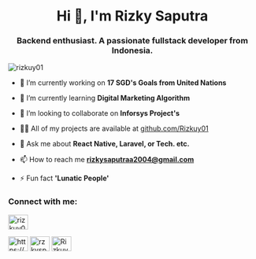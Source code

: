 <h1 align="center">Hi 👋, I'm Rizky Saputra</h1>
<h3 align="center">Backend enthusiast. A passionate fullstack developer from Indonesia.</h3>

<p align="left"> <img src="https://komarev.com/ghpvc/?username=rizkuy01&label=Profile%20views&color=0e75b6&style=flat" alt="rizkuy01" /> </p>

- 🔭 I’m currently working on **17 SGD's Goals from United Nations**

- 🌱 I’m currently learning **Digital Marketing Algorithm**

- 👯 I’m looking to collaborate on **Inforsys Project's**

- 👨‍💻 All of my projects are available at [github.com/Rizkuy01](github.com/Rizkuy01)

- 💬 Ask me about **React Native, Laravel, or Tech. etc.**

- 📫 How to reach me **rizkysaputraa2004@gmail.com**

- ⚡ Fun fact **'Lunatic People'**

<h3 align="left">Connect with me:</h3>
<p align="left">
<a href="https://dev.to/rizkuy01" target="blank"><img align="center" src="https://raw.githubusercontent.com/rahuldkjain/github-profile-readme-generator/master/src/images/icons/Social/devto.svg" alt="rizkuy01" height="30" width="40" /></a>

<a href="https://linkedin.com/in/https://www.linkedin.com/in/muhammad-rizky-saputra-639020230/" target="blank"><img align="center" src="https://raw.githubusercontent.com/rahuldkjain/github-profile-readme-generator/master/src/images/icons/Social/linked-in-alt.svg" alt="https://www.linkedin.com/in/muhammad-rizky-saputra-639020230/" height="30" width="40" /></a>
<a href="https://instagram.com/rzkysptrrr" target="blank"><img align="center" src="https://raw.githubusercontent.com/rahuldkjain/github-profile-readme-generator/master/src/images/icons/Social/instagram.svg" alt="rzkysptrrr" height="30" width="40" /></a>
<a href="https://discord.gg/Rizkuyss#1562" target="blank"><img align="center" src="https://raw.githubusercontent.com/rahuldkjain/github-profile-readme-generator/master/src/images/icons/Social/discord.svg" alt="Rizkuyss#1562" height="30" width="40" /></a>
</p>


